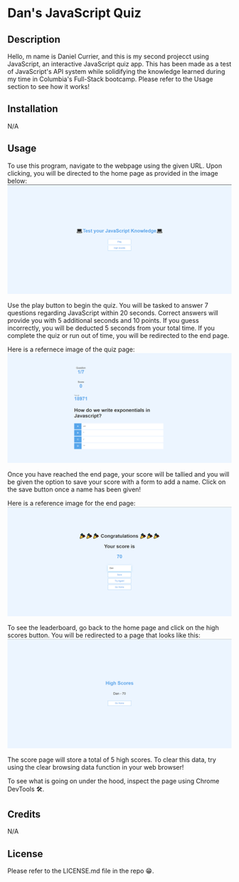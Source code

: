 # Dan's JavaScript Quiz

## Description
Hello, m name is Daniel Currier, and this is my second projecct using JavaScript, an interactive JavaScript quiz app. This has been made as a test of JavaScript's API system while solidifying the knowledge learned during my time in Columbia's Full-Stack bootcamp. Please refer to the Usage section to see how it works!

## Installation
N/A
## Usage
To use this program, navigate to the webpage using the given URL. Upon clicking, you will be directed to the home page as provided in the image below: 
![](Assets\intro-page.png)

Use the play button to begin the quiz. You will be tasked to answer 7 questions regarding JavaScript within 20 seconds. Correct answers will provide you with 5 additional seconds and 10 points. If you guess incorrectly, you will be deducted 5 seconds from your total time. If you complete the quiz or run out of time, you will be redirected to the end page. 

Here is a refernece image of the quiz page: 
![](Assets\quiz-page.png)

Once you have reached the end page, your score will be tallied and you will be given the option to save your score with a form to add a name. Click on the save button once a name has been given!

Here is a reference image for the end page:
![](Assets\end-page.png)

To see the leaderboard, go back to the home page and click on the high scores button. You will be redirected to a page that looks like this:
![](Assets\high-score.png)

The score page will store a total of 5 high scores. To clear this data, try using the clear browsing data function in your web browser!

To see what is going on under the hood, inspect the page using Chrome DevTools 🛠.

## Credits
N/A

## License
Please refer to the LICENSE.md file in the repo 😁.
